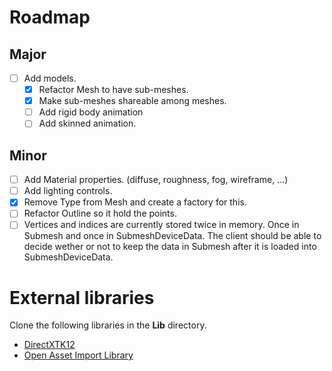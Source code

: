 # Roadmap

## Major

-   [ ] Add models.
    -   [x] Refactor Mesh to have sub-meshes.
    -   [x] Make sub-meshes shareable among meshes.
    -   [ ] Add rigid body animation
    -   [ ] Add skinned animation.

## Minor

-   [ ] Add Material properties. (diffuse, roughness, fog, wireframe, ...)
-   [ ] Add lighting controls.
-   [x] Remove Type from Mesh and create a factory for this.
-   [ ] Refactor Outline so it hold the points.
-   [ ] Vertices and indices are currently stored twice in memory. Once in Submesh and once in SubmeshDeviceData.
        The client should be able to decide wether or not to keep the data in Submesh after it is loaded into SubmeshDeviceData.

# External libraries

Clone the following libraries in the **Lib** directory.

-   [DirectXTK12](https://github.com/microsoft/DirectXTK12)
-   [Open Asset Import Library](https://github.com/assimp/assimp)


